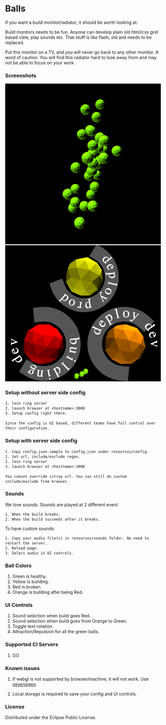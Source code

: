 # Balls

If you want a build monitor/radiator, it should be worth looking at.

Build monitors needs to be fun. Anyone can develop plain old html/css grid based view, play sounds etc.
That stuff is like flash, old and needs to be replaced.

Put this monitor on a TV, and you will never go back to any other monitor.
A word of caution: You will find this radiator hard to look away from and may not be able to focus on your work.

### Screenshots

![Green balls](docs/all-green-balls.png)
![Building balls](docs/balls-building.png)

### Setup without server side config

	1. lein ring server
	2. launch browser at <hostname>:3000
	3. Setup config right there.

	Since the config is UI based, different teams have full control over their configuration.

### Setup with server side config

	1. Copy config.json.sample to config.json under resources/config.
	2. Set url, include/exclude regex.
	2. lein ring server
	3. launch browser at <hostname>:3000

	You cannot override cctray url. You can still do custom include/exclude from browser.

### Sounds

We love sounds. Sounds are played at 2 different event.

	1. When the build breaks.
	2. When the build succeeds after it breaks.

To have custom sounds:

	1. Copy your audio file(s) in resources/sounds folder. No need to restart the server.
	2. Reload page.
	3. Select audio in UI controls.

### Ball Colors

1. Green is healthy.
2. Yellow is building.
3. Red is broken.
4. Orange is building after being Red.

### UI Controls

1. Sound selection when build goes Red.
2. Sound selection when build goes from Orange to Green.
3. Toggle text rotation.
4. Attraction/Repulsion for all the green balls.

### Supported CI Servers

1. GO

### Known issues

1. If webgl is not supported by browser/machine, it will not work.
   Use [nevergreen](https://github.com/build-canaries/nevergreen).

2. Local storage is required to save your config and UI controls.

### License

Distributed under the Eclipse Public License.